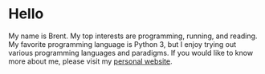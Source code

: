 # Hello

My name is Brent. My top interests are programming, running, and reading. My favorite programming language is Python 3, but I enjoy trying out various programming languages and paradigms. If you would like to know more about me, please visit my [personal website](https://pappasbrent.com).
